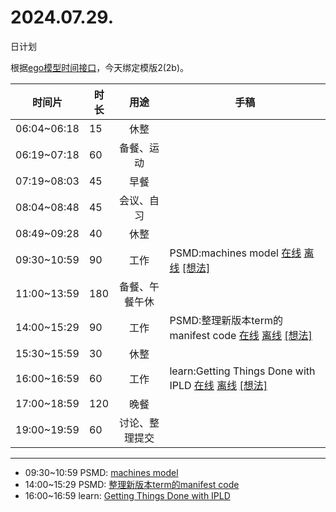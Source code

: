 # 2024.07.29.
日计划

根据[ego模型时间接口](https://gitee.com/hyg/blog/blob/master/timeflow.md)，今天绑定模版2(2b)。

| 时间片 | 时长 | 用途 | 手稿 |
| --- | --- | :---: | --- |
| 06:04~06:18 | 15 | 休整 |  |
| 06:19~07:18 | 60 | 备餐、运动 |  |
| 07:19~08:03 | 45 | 早餐 |  |
| 08:04~08:48 | 45 | 会议、自习 |  |
| 08:49~09:28 | 40 | 休整 |  |
| 09:30~10:59 | 90 | 工作 | PSMD:machines model [在线](http://simp.ly/p/WZ077p) [离线](../../draft/2024/07/20240729093000.md) <a href="mailto:huangyg@mars22.com?subject=关于2024.07.29.[PSMD:machines model]任务&body=日期: 20240729%0D%0A序号: 5%0D%0A手稿:../../draft/2024/07/20240729093000.md%0D%0A---请勿修改邮件主题及以上内容 从下一行开始写您的想法---%0D%0A">[想法]</a> |
| 11:00~13:59 | 180 | 备餐、午餐午休 |  |
| 14:00~15:29 | 90 | 工作 | PSMD:整理新版本term的manifest code [在线](http://simp.ly/p/lsBYG9) [离线](../../draft/2024/07/20240729140000.md) <a href="mailto:huangyg@mars22.com?subject=关于2024.07.29.[PSMD:整理新版本term的manifest code]任务&body=日期: 20240729%0D%0A序号: 7%0D%0A手稿:../../draft/2024/07/20240729140000.md%0D%0A---请勿修改邮件主题及以上内容 从下一行开始写您的想法---%0D%0A">[想法]</a> |
| 15:30~15:59 | 30 | 休整 |  |
| 16:00~16:59 | 60 | 工作 | learn:Getting Things Done with IPLD [在线](http://simp.ly/p/MpcbHD) [离线](../../draft/2024/07/20240729160000.md) <a href="mailto:huangyg@mars22.com?subject=关于2024.07.29.[learn:Getting Things Done with IPLD]任务&body=日期: 20240729%0D%0A序号: 9%0D%0A手稿:../../draft/2024/07/20240729160000.md%0D%0A---请勿修改邮件主题及以上内容 从下一行开始写您的想法---%0D%0A">[想法]</a> |
| 17:00~18:59 | 120 | 晚餐 |  |
| 19:00~19:59 | 60 | 讨论、整理提交 |  |

---

- 09:30~10:59	PSMD: [machines model](../../draft/2024/07/20240729093000.md)
- 14:00~15:29	PSMD: [整理新版本term的manifest code](../../draft/2024/07/20240729140000.md)
- 16:00~16:59	learn: [Getting Things Done with IPLD](../../draft/2024/07/20240729160000.md)
